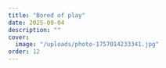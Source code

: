 ```yaml
---
title: "Bored of play"
date: 2025-09-04
description: ""
cover:
  image: "/uploads/photo-1757014233341.jpg"
order: 12
---
```


